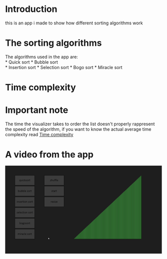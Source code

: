 # Introduction  
this is an app i made to show how different sorting algorithms work  

# The sorting algorithms  
The algorithms used in the app are:  
    * Quick sort
    * Bubble sort  
    * Insertion sort
    * Selection sort
    * Bogo sort
    * Miracle sort
    
# Time complexity

# Important note
The time the visualizer takes to order the list doesn't properly rappresent the speed of the algorithm, if you want to know the actual average time complexity read [Time complexity](#Time-complexity)  

# A video from the app
![A video that shows how to app works](sort_visualizer.gif)
